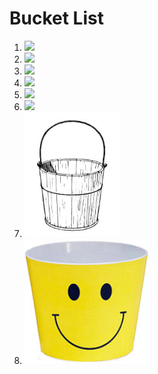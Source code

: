 # Bucket List

1. <img src="buckets/1.jpg" height="200">
2. <img src="buckets/2.jpg" height="200">
3. <img src="buckets/3.jpg" height="200">
4. <img src="buckets/4.jpg" height="200">
5. <img src="buckets/5.jpg" height="200">
6. <img src="buckets/6.jpg" height="200">
7. <img src="buckets/7.jpg" height="200">
8. <img src="buckets/smiley.jpg" height="200">

